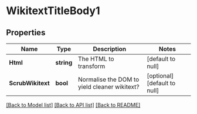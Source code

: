 # WikitextTitleBody1

## Properties
Name | Type | Description | Notes
------------ | ------------- | ------------- | -------------
**Html** | **string** | The HTML to transform | [default to null]
**ScrubWikitext** | **bool** | Normalise the DOM to yield cleaner wikitext? | [optional] [default to null]

[[Back to Model list]](../README.md#documentation-for-models) [[Back to API list]](../README.md#documentation-for-api-endpoints) [[Back to README]](../README.md)

